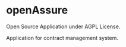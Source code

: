 openAssure
==========

Open Source Application under AGPL License.

Application for contract management system.
